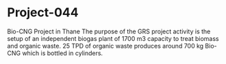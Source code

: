 # Project-044
Bio-CNG Project in Thane
The purpose of the GRS project activity is the setup of an independent biogas plant of 1700 m3 capacity to treat biomass and organic waste. 25 TPD of organic waste produces around 700 kg Bio-CNG which is bottled in cylinders.
